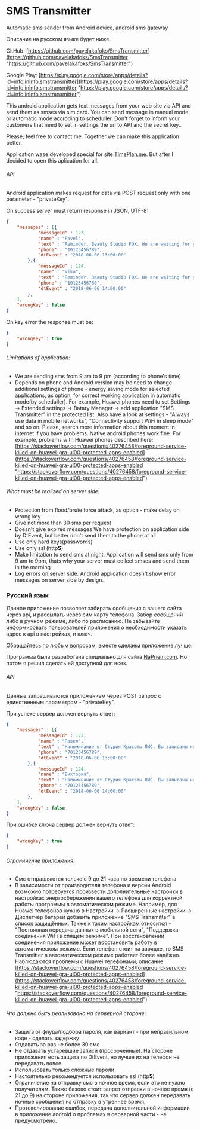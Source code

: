 # SMS Transmitter
Automatic sms sender from Android device, android sms gateway

Описание на русском языке будет ниже.

GitHub: [https://github.com/pavelakafoks/SmsTransmitter](https://github.com/pavelakafoks/SmsTransmitter "https://github.com/pavelakafoks/SmsTransmitter")

Google Play: [https://play.google.com/store/apps/details?id=info.ininfo.smstransmitter](https://play.google.com/store/apps/details?id=info.ininfo.smstransmitter "https://play.google.com/store/apps/details?id=info.ininfo.smstransmitter")

This android application gets text messages from your web site via API and send them as smses via sim card. You can send message in manual mode or automatic mode accroding to scheduller. Don't forget to inform your customers that need to set in settings the url to API and the secret key..

Please, feel free to contact me. Together we can make this application better.

Application wase developed special for site [TimePlan.me](https://timeplan.me "TimePlan.me"). But after I decided to open this aplication for all.

###### API
Android application makes request for data via POST request only with one parameter - "privateKey".

On success server must return response in JSON, UTF-8:
```json
{
	"messages" : [{
			"messageId" : 123,
			"name" : "Pavel",
			"text" : "Reminder. Beauty Studio FOX. We are waiting for you tomorow, 06/06/18 at 1:00 pm",
			"phone" : "10123456789",
			"dtEvent" : "2018-06-06 13:00:00"
		},{
			"messageId" : 124,
			"name" : "Vika",
			"text" : "Reminder. Beauty Studio FOX. We are waiting for you tomorow, 06/06/18 at 2:00 pm",
			"phone" : "10123456780",
			"dtEvent" : "2018-06-06 14:00:00"
		},
	],
	"wrongKey" : false
}
```
On key error the response must be:
```json
{
	"wrongKey" : true
}
```

###### Limitations of application:
- We are sending sms from 9 am to 9 pm (according to phone's time)
- Depends on phone and Android version may be need to change additional settings of phone - energy saving mode for selected applications, as option, for correct working application in automatic mode(by scheduller).  For example, Huawei phones need to set Settings -> Extended settings -> Batary Manager -> add application "SMS Transmitter" in the protected list. Also have a look at settings - "Always use data in mobile networks", "Connectivity support WiFi in sleep mode" and so on. Please, search more information about this moment in internet if you have problems. Native android phones work fine.
For example, problems with Huawei phones described here: [https://stackoverflow.com/questions/40276458/foreground-service-killed-on-huawei-gra-ul00-protected-apps-enabled](https://stackoverflow.com/questions/40276458/foreground-service-killed-on-huawei-gra-ul00-protected-apps-enabled "https://stackoverflow.com/questions/40276458/foreground-service-killed-on-huawei-gra-ul00-protected-apps-enabled")

###### What must be realized on server side:
- Protection from flood/brute force attack, as option - make delay on wrong key
- Give not more than 30 sms per request
- Doesn't give expired messages We have protection on application side by DtEvent, but better don't send them to the phone at all
- Use only hard keys(passwords)
- Use only ssl (http**S**)
- Make limitation to send sms at night. Application will send sms only from 9 am to 9pm, thats why your server must collect smses and send them in the morning
- Log errors on server side. Android application doesn't show error messages on server side by design.



### Русский язык

Данное приложение позволяет забирать сообщения с вашего сайта через api, и рассылать через сим карту телефона. Забор сообщений либо в ручном режиме, либо по расписанию. Не забывайте информировать пользователей приложения о необходимости указать адрес к api в настройках, и ключ.

Обращайтесь по любым вопросам, вместе сделаем приложение лучше.

Программа была разработана специально для сайта [NaPriem.com](https://napriem.com "NaPriem.com"). Но потом я решил сделать ей доступной для всех.

###### API
Данные запрашиваются приложением через POST запрос с единственным параметром - "privateKey".

При успехе сервер должен вернуть ответ:
```json
{
	"messages" : [{
			"messageId" : 123,
			"name" : "Павел",
			"text" : "Напоминание от Студия Красоты ЛИС. Вы записаны на завтра, 6 июня в 13:00",
			"phone" : "70123456789",
			"dtEvent" : "2018-06-06 13:00:00"
		},{
			"messageId" : 124,
			"name" : "Виктория",
			"text" : "Напоминание от Студия Красоты ЛИС. Вы записаны на завтра, 6 июня в 14:00",
			"phone" : "70123456780",
			"dtEvent" : "2018-06-06 14:00:00"
		},
	],
	"wrongKey" : false
}
```
При ошибке ключа сервер должен вернуть ответ:
```json
{
	"wrongKey" : true
}
```

###### Ограничение приложения:
- Cмс отправляются только с 9 до 21 часа по времени телефона
- В зависимости от производителя телефона и версии Android возможно потребуется произвести дополнительные настройки в настройках энергосбережения вашего телефона для корректной работы программы в автоматическом режиме.  Например, для Huawei телефонов нужно в Настройки -> Расширенные настройки -> Диспетчер батареи добавить приложение "SMS Transmitter" в список защищённых. Также к таким настройкам относится - "Постоянная передача данных в мобильной сети", "Поддержка соединения WiFi в спящем режиме". При восстановлении соединения приложение может восстановить работу в автоматическом режиме. Если телефон стоит на зарядке, то SMS Transmitter в автоматическом режиме работает более надёжно. 
Наблюдаются проблемы с Huawei телефонами, описание: [https://stackoverflow.com/questions/40276458/foreground-service-killed-on-huawei-gra-ul00-protected-apps-enabled](https://stackoverflow.com/questions/40276458/foreground-service-killed-on-huawei-gra-ul00-protected-apps-enabled "https://stackoverflow.com/questions/40276458/foreground-service-killed-on-huawei-gra-ul00-protected-apps-enabled")

###### Что должно быть реализовано на серверной стороне:
- Защита от флуда/подбора пароля, как вариант - при неправильном коде - сделать задержку
- Отдавать за раз не более 30 смс
- Не отдавать устаревшие записи (просроченные). На стороне приложения есть защита по DtEvent, но лучше их на телефон не передавать вовсе
- Использовать только сложные пароли
- Настоятельно рекомендуется использовать ssl (http**S**)
- Ограничение на отправку смс в ночное время, если это не нужно получателям. Также базово стоит запрет отправки в ночное время (с 21 до 9) на стороне приложения, так что сервер должен передавать ночные сообщения на отправку в утреннее время.
- Протоколирование ошибок, передача дополнительной информации в приложение android о проблемах в серверной части - не предусмотрено.